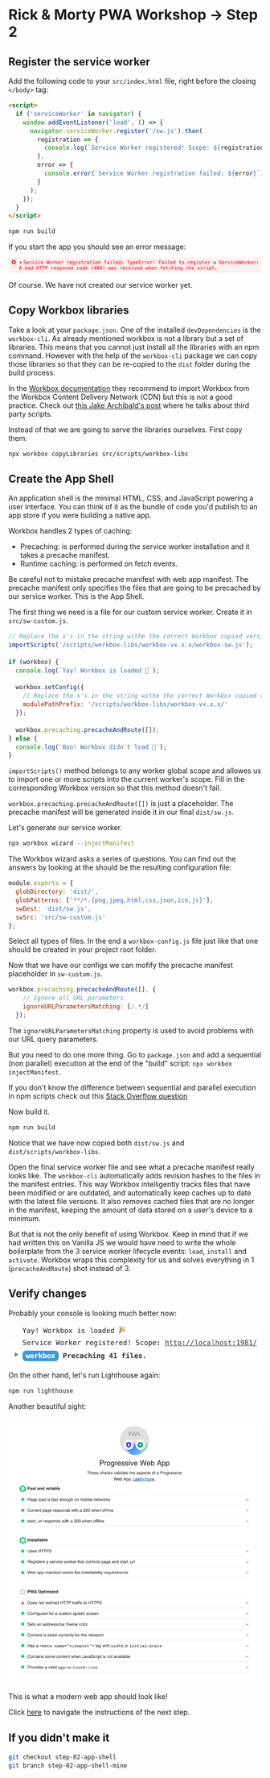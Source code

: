 # Rick & Morty PWA Workshop -> Step 2

## Register the service worker

Add the following code to your `src/index.html` file, right before the closing `</body>` tag:

```html
<script>
  if ('serviceWorker' in navigator) {
    window.addEventListener('load', () => {
      navigator.serviceWorker.register('/sw.js').then(
        registration => {
          console.log(`Service Worker registered! Scope: ${registration.scope}`);
        },
        error => {
          console.error(`Service Worker registration failed: ${error}`);
        }
      );
    });
  }
</script>
```

```bash
npm run build
```

If you start the app you should see an error message:

<img src="visuals/non-registered-sw-error.png">

Of course. We have not created our service worker yet.

## Copy Workbox libraries

Take a look at your `package.json`. One of the installed `devDependencies` is the `workbox-cli`. As already mentioned workbox is not a library but a set of libraries. This means that you cannot just install all the libraries with an npm command. However with the help of the `workbox-cli` package we can copy those libraries so that they can be re-copied to the `dist` folder during the build process.

In the [Workbox documentation](https://developers.google.com/web/tools/workbox/guides/get-started#importing_workbox) they recommend to import Workbox from the Workbox Content Delivery Network (CDN) but this is not a good practice. Check out [this Jake Archibald's post](https://jakearchibald.com/2018/third-party-css-is-not-safe/) where he talks about third party scripts.

Instead of that we are going to serve the libraries ourselves. First copy them:

```bash
npx workbox copyLibraries src/scripts/workbox-libs
```

## Create the App Shell

An application shell is the minimal HTML, CSS, and JavaScript powering a user interface. You can think of it as the bundle of code you'd publish to an app store if you were building a native app.

Workbox handles 2 types of caching:

* Precaching: is performed during the service worker installation and it takes a precache manifest.
* Runtime caching: is performed on fetch events.

Be careful not to mistake precache manifest with web app manifest. The precache manifest only specifies the files that are going to be precached by our service worker. This is the App Shell.

The first thing we need is a file for our custom service worker. Create it in `src/sw-custom.js`.

```javascript
// Replace the x's in the string withe the correct Workbox copied version!
importScripts('/scripts/workbox-libs/workbox-vx.x.x/workbox-sw.js');

if (workbox) {
  console.log(`Yay! Workbox is loaded 🎉`);

  workbox.setConfig({
    // Replace the x's in the string withe the correct Workbox copied version!
    modulePathPrefix: '/scripts/workbox-libs/workbox-vx.x.x/'
  });

  workbox.precaching.precacheAndRoute([]);
} else {
  console.log(`Boo! Workbox didn't load 😬`);
}
```

`importScripts()` method belongs to any worker global scope and allowes us to import one or more scripts into the current worker's scope. Fill in the corresponding Workbox version so that this method doesn't fail.

`workbox.precaching.precacheAndRoute([])` is just a placeholder. The precache manifest will be generated inside it in our final `dist/sw.js`. 

Let's generate our service worker.

```bash
npx workbox wizard --injectManifest
```

The Workbox wizard asks a series of questions. You can find out the answers by looking at the should be the resulting configuration file:

```javascript
module.exports = {
  globDirectory: 'dist/',
  globPatterns: ['**/*.{png,jpeg,html,css,json,ico,js}'],
  swDest: 'dist/sw.js',
  swSrc: 'src/sw-custom.js'
};
```

Select all types of files. In the end a `workbox-config.js` file just like that one should be created in your project root folder.

Now that we have our configs we can mofify the precache manifest placeholder in `sw-custom.js`.

```javascript
workbox.precaching.precacheAndRoute([], {
    // Ignore all URL parameters.
    ignoreURLParametersMatching: [/.*/]
  });
```

The `ignoreURLParametersMatching` property is used to avoid problems with our URL query parameters.

But you need to do one more thing. Go to `package.json` and add a sequential (non parallel) execution at the end of the "build" script: `npx workbox injectManifest`.

If you don't know the difference between sequential and parallel execution in npm scripts check out this [Stack Overflow question](https://stackoverflow.com/questions/39172536/running-npm-scripts-sequentially/39172660#answer-39172660)

Now build it.

```bash
npm run build
```

Notice that we have now copied both `dist/sw.js` and `dist/scripts/workbox-libs`.

Open the final service worker file and see what a precache manifest really looks like. The `workbox-cli` automatically adds revision hashes to the files in the manifest entries. This way Workbox intelligently tracks files that have been modified or are outdated, and automatically keep caches up to date with the latest file versions. It also removes cached files that are no longer in the manifest, keeping the amount of data stored on a user's device to a minimum.

But that is not the only benefit of using Workbox. Keep in mind that if we had written this on Vanilla JS we would have need to write the whole boilerplate from the 3 service worker lifecycle events: `load`, `install` and `activate`. Workbox wraps this complexity for us and solves everything in 1 (`precacheAndRoute`) shot instead of 3.

## Verify changes

Probably your console is looking much better now:

<img src="visuals/registered-sw-log.png">

On the other hand, let's run Lighthouse again:

```bash
npm run lighthouse
```

Another beautiful sight:

<img src="visuals/lighthouse-final-stats.png">

This is what a modern web app should look like!

Click [here](https://github.com/kaplan81/rick-morty-pwa-workbox/tree/step-03-offline-experience) to navigate the instructions of the next step. 

## If you didn't make it

```bash
git checkout step-02-app-shell
git branch step-02-app-shell-mine
```
